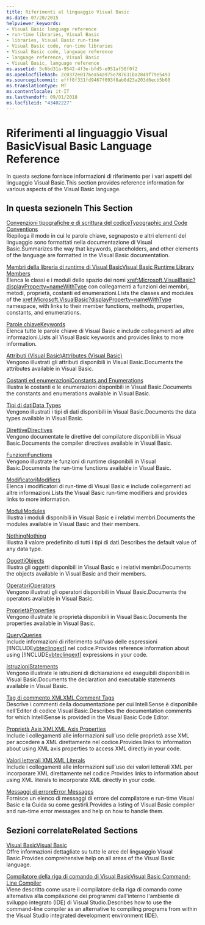 ```yaml
---
title: Riferimenti al linguaggio Visual Basic
ms.date: 07/20/2015
helpviewer_keywords:
- Visual Basic language reference
- run-time libraries, Visual Basic
- libraries, Visual Basic run-time
- Visual Basic code, run-time libraries
- Visual Basic code, language reference
- language reference, Visual Basic
- Visual Basic, language reference
ms.assetid: 5c6bd31a-9542-4f3e-bfd5-e951af58f0f2
ms.openlocfilehash: 2c0372e0176ea54a975e787631ba2849f79e5493
ms.sourcegitcommit: efff8f331fd9467f093f8ab8d23a203d6ecb5b60
ms.translationtype: MT
ms.contentlocale: it-IT
ms.lasthandoff: 09/01/2018
ms.locfileid: "43402227"
---
```

# <a name="visual-basic-language-reference"></a><span data-ttu-id="42e06-102">Riferimenti al linguaggio Visual Basic</span><span class="sxs-lookup"><span data-stu-id="42e06-102">Visual Basic Language Reference</span></span>
<span data-ttu-id="42e06-103">In questa sezione fornisce informazioni di riferimento per i vari aspetti del linguaggio Visual Basic.</span><span class="sxs-lookup"><span data-stu-id="42e06-103">This section provides reference information for various aspects of the Visual Basic language.</span></span>  
  
## <a name="in-this-section"></a><span data-ttu-id="42e06-104">In questa sezione</span><span class="sxs-lookup"><span data-stu-id="42e06-104">In This Section</span></span>  
 [<span data-ttu-id="42e06-105">Convenzioni tipografiche e di scrittura del codice</span><span class="sxs-lookup"><span data-stu-id="42e06-105">Typographic and Code Conventions</span></span>](../../visual-basic/language-reference/typographic-and-code-conventions.md)  
 <span data-ttu-id="42e06-106">Riepiloga il modo in cui le parole chiave, segnaposto e altri elementi del linguaggio sono formattati nella documentazione di Visual Basic.</span><span class="sxs-lookup"><span data-stu-id="42e06-106">Summarizes the way that keywords, placeholders, and other elements of the language are formatted in the Visual Basic documentation.</span></span>  
  
 [<span data-ttu-id="42e06-107">Membri della libreria di runtime di Visual Basic</span><span class="sxs-lookup"><span data-stu-id="42e06-107">Visual Basic Runtime Library Members</span></span>](../../visual-basic/language-reference/runtime-library-members.md)  
 <span data-ttu-id="42e06-108">Elenca le classi e i moduli dello spazio dei nomi <xref:Microsoft.VisualBasic?displayProperty=nameWithType> con collegamenti a funzioni dei membri, metodi, proprietà, costanti ed enumerazioni.</span><span class="sxs-lookup"><span data-stu-id="42e06-108">Lists the classes and modules of the <xref:Microsoft.VisualBasic?displayProperty=nameWithType> namespace, with links to their member functions, methods, properties, constants, and enumerations.</span></span>  
  
 [<span data-ttu-id="42e06-109">Parole chiave</span><span class="sxs-lookup"><span data-stu-id="42e06-109">Keywords</span></span>](../../visual-basic/language-reference/keywords/index.md)  
 <span data-ttu-id="42e06-110">Elenca tutte le parole chiave di Visual Basic e include collegamenti ad altre informazioni.</span><span class="sxs-lookup"><span data-stu-id="42e06-110">Lists all Visual Basic keywords and provides links to more information.</span></span>  
  
 [<span data-ttu-id="42e06-111">Attributi (Visual Basic)</span><span class="sxs-lookup"><span data-stu-id="42e06-111">Attributes (Visual Basic)</span></span>](../../visual-basic/language-reference/attributes.md)  
 <span data-ttu-id="42e06-112">Vengono illustrati gli attributi disponibili in Visual Basic.</span><span class="sxs-lookup"><span data-stu-id="42e06-112">Documents the attributes available in Visual Basic.</span></span>  
  
 [<span data-ttu-id="42e06-113">Costanti ed enumerazioni</span><span class="sxs-lookup"><span data-stu-id="42e06-113">Constants and Enumerations</span></span>](../../visual-basic/language-reference/constants-and-enumerations.md)  
 <span data-ttu-id="42e06-114">Illustra le costanti e le enumerazioni disponibili in Visual Basic.</span><span class="sxs-lookup"><span data-stu-id="42e06-114">Documents the constants and enumerations available in Visual Basic.</span></span>  
  
 [<span data-ttu-id="42e06-115">Tipi di dati</span><span class="sxs-lookup"><span data-stu-id="42e06-115">Data Types</span></span>](../../visual-basic/language-reference/data-types/index.md)  
 <span data-ttu-id="42e06-116">Vengono illustrati i tipi di dati disponibili in Visual Basic.</span><span class="sxs-lookup"><span data-stu-id="42e06-116">Documents the data types available in Visual Basic.</span></span>  
  
 [<span data-ttu-id="42e06-117">Direttive</span><span class="sxs-lookup"><span data-stu-id="42e06-117">Directives</span></span>](../../visual-basic/language-reference/directives/index.md)  
 <span data-ttu-id="42e06-118">Vengono documentate le direttive del compilatore disponibili in Visual Basic.</span><span class="sxs-lookup"><span data-stu-id="42e06-118">Documents the compiler directives available in Visual Basic.</span></span>  
  
 [<span data-ttu-id="42e06-119">Funzioni</span><span class="sxs-lookup"><span data-stu-id="42e06-119">Functions</span></span>](../../visual-basic/language-reference/functions/index.md)  
 <span data-ttu-id="42e06-120">Vengono illustrate le funzioni di runtime disponibili in Visual Basic.</span><span class="sxs-lookup"><span data-stu-id="42e06-120">Documents the run-time functions available in Visual Basic.</span></span>  
  
 [<span data-ttu-id="42e06-121">Modificatori</span><span class="sxs-lookup"><span data-stu-id="42e06-121">Modifiers</span></span>](../../visual-basic/language-reference/modifiers/index.md)  
 <span data-ttu-id="42e06-122">Elenca i modificatori di run-time di Visual Basic e include collegamenti ad altre informazioni.</span><span class="sxs-lookup"><span data-stu-id="42e06-122">Lists the Visual Basic run-time modifiers and provides links to more information.</span></span>  
  
 [<span data-ttu-id="42e06-123">Moduli</span><span class="sxs-lookup"><span data-stu-id="42e06-123">Modules</span></span>](../../visual-basic/language-reference/modules.md)  
 <span data-ttu-id="42e06-124">Illustra i moduli disponibili in Visual Basic e i relativi membri.</span><span class="sxs-lookup"><span data-stu-id="42e06-124">Documents the modules available in Visual Basic and their members.</span></span>  
  
 [<span data-ttu-id="42e06-125">Nothing</span><span class="sxs-lookup"><span data-stu-id="42e06-125">Nothing</span></span>](../../visual-basic/language-reference/nothing.md)  
 <span data-ttu-id="42e06-126">Illustra il valore predefinito di tutti i tipi di dati.</span><span class="sxs-lookup"><span data-stu-id="42e06-126">Describes the default value of any data type.</span></span>  
  
 [<span data-ttu-id="42e06-127">Oggetti</span><span class="sxs-lookup"><span data-stu-id="42e06-127">Objects</span></span>](../../visual-basic/language-reference/objects/index.md)  
 <span data-ttu-id="42e06-128">Illustra gli oggetti disponibili in Visual Basic e i relativi membri.</span><span class="sxs-lookup"><span data-stu-id="42e06-128">Documents the objects available in Visual Basic and their members.</span></span>  
  
 [<span data-ttu-id="42e06-129">Operatori</span><span class="sxs-lookup"><span data-stu-id="42e06-129">Operators</span></span>](../../visual-basic/language-reference/operators/index.md)  
 <span data-ttu-id="42e06-130">Vengono illustrati gli operatori disponibili in Visual Basic.</span><span class="sxs-lookup"><span data-stu-id="42e06-130">Documents the operators available in Visual Basic.</span></span>  
  
 [<span data-ttu-id="42e06-131">Proprietà</span><span class="sxs-lookup"><span data-stu-id="42e06-131">Properties</span></span>](../../visual-basic/language-reference/properties.md)  
 <span data-ttu-id="42e06-132">Vengono illustrate le proprietà disponibili in Visual Basic.</span><span class="sxs-lookup"><span data-stu-id="42e06-132">Documents the properties available in Visual Basic.</span></span>  
  
 [<span data-ttu-id="42e06-133">Query</span><span class="sxs-lookup"><span data-stu-id="42e06-133">Queries</span></span>](../../visual-basic/language-reference/queries/index.md)  
 <span data-ttu-id="42e06-134">Include informazioni di riferimento sull'uso delle espressioni [!INCLUDE[vbteclinqext](~/includes/vbteclinqext-md.md)] nel codice.</span><span class="sxs-lookup"><span data-stu-id="42e06-134">Provides reference information about using [!INCLUDE[vbteclinqext](~/includes/vbteclinqext-md.md)] expressions in your code.</span></span>  
  
 [<span data-ttu-id="42e06-135">Istruzioni</span><span class="sxs-lookup"><span data-stu-id="42e06-135">Statements</span></span>](../../visual-basic/language-reference/statements/index.md)  
 <span data-ttu-id="42e06-136">Vengono illustrate le istruzioni di dichiarazione ed eseguibili disponibili in Visual Basic.</span><span class="sxs-lookup"><span data-stu-id="42e06-136">Documents the declaration and executable statements available in Visual Basic.</span></span>  
  
 [<span data-ttu-id="42e06-137">Tag di commento XML</span><span class="sxs-lookup"><span data-stu-id="42e06-137">XML Comment Tags</span></span>](../../visual-basic/language-reference/xmldoc/index.md)  
 <span data-ttu-id="42e06-138">Descrive i commenti della documentazione per cui IntelliSense è disponibile nell'Editor di codice Visual Basic.</span><span class="sxs-lookup"><span data-stu-id="42e06-138">Describes the documentation comments for which IntelliSense is provided in the Visual Basic Code Editor.</span></span>  
  
 [<span data-ttu-id="42e06-139">Proprietà Axis XML</span><span class="sxs-lookup"><span data-stu-id="42e06-139">XML Axis Properties</span></span>](../../visual-basic/language-reference/xml-axis/index.md)  
 <span data-ttu-id="42e06-140">Include i collegamenti alle informazioni sull'uso delle proprietà asse XML per accedere a XML direttamente nel codice.</span><span class="sxs-lookup"><span data-stu-id="42e06-140">Provides links to information about using XML axis properties to access XML directly in your code.</span></span>  
  
 [<span data-ttu-id="42e06-141">Valori letterali XML</span><span class="sxs-lookup"><span data-stu-id="42e06-141">XML Literals</span></span>](../../visual-basic/language-reference/xml-literals/index.md)  
 <span data-ttu-id="42e06-142">Include i collegamenti alle informazioni sull'uso dei valori letterali XML per incorporare XML direttamente nel codice.</span><span class="sxs-lookup"><span data-stu-id="42e06-142">Provides links to information about using XML literals to incorporate XML directly in your code.</span></span>  
  
 [<span data-ttu-id="42e06-143">Messaggi di errore</span><span class="sxs-lookup"><span data-stu-id="42e06-143">Error Messages</span></span>](../../visual-basic/language-reference/error-messages/index.md)  
 <span data-ttu-id="42e06-144">Fornisce un elenco di messaggi di errore del compilatore e run-time Visual Basic e la Guida su come gestirli.</span><span class="sxs-lookup"><span data-stu-id="42e06-144">Provides a listing of Visual Basic compiler and run-time error messages and help on how to handle them.</span></span>  
  
## <a name="related-sections"></a><span data-ttu-id="42e06-145">Sezioni correlate</span><span class="sxs-lookup"><span data-stu-id="42e06-145">Related Sections</span></span>  
 [<span data-ttu-id="42e06-146">Visual Basic</span><span class="sxs-lookup"><span data-stu-id="42e06-146">Visual Basic</span></span>](../../visual-basic/index.md)  
 <span data-ttu-id="42e06-147">Offre informazioni dettagliate su tutte le aree del linguaggio Visual Basic.</span><span class="sxs-lookup"><span data-stu-id="42e06-147">Provides comprehensive help on all areas of the Visual Basic language.</span></span>  
  
 [<span data-ttu-id="42e06-148">Compilatore della riga di comando di Visual Basic</span><span class="sxs-lookup"><span data-stu-id="42e06-148">Visual Basic Command-Line Compiler</span></span>](../../visual-basic/reference/command-line-compiler/index.md)  
 <span data-ttu-id="42e06-149">Viene descritto come usare il compilatore della riga di comando come alternativa alla compilazione dei programmi dall'interno l'ambiente di sviluppo integrato (IDE) di Visual Studio.</span><span class="sxs-lookup"><span data-stu-id="42e06-149">Describes how to use the command-line compiler as an alternative to compiling programs from within the Visual Studio integrated development environment (IDE).</span></span>
